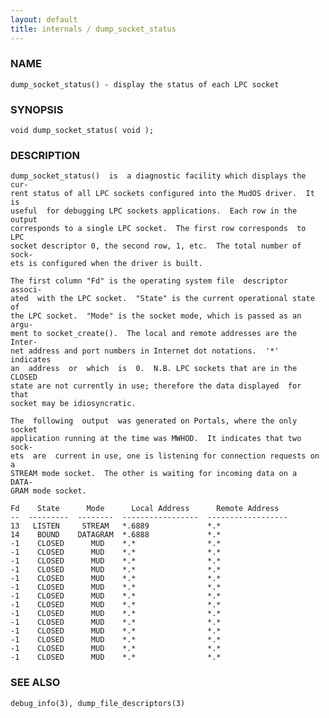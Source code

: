 ```yaml
---
layout: default
title: internals / dump_socket_status
---
```






### NAME
    dump_socket_status() - display the status of each LPC socket


### SYNOPSIS
    void dump_socket_status( void );


### DESCRIPTION
    dump_socket_status()  is  a diagnostic facility which displays the cur‐
    rent status of all LPC sockets configured into the MudOS driver.  It is
    useful  for debugging LPC sockets applications.  Each row in the output
    corresponds to a single LPC socket.  The first row corresponds  to  LPC
    socket descriptor 0, the second row, 1, etc.  The total number of sock‐
    ets is configured when the driver is built.

    The first column "Fd" is the operating system file  descriptor  associ‐
    ated  with the LPC socket.  "State" is the current operational state of
    the LPC socket.  "Mode" is the socket mode, which is passed as an argu‐
    ment to socket_create().  The local and remote addresses are the Inter‐
    net address and port numbers in Internet dot notations.  '*'  indicates
    an  address  or  which  is  0.  N.B. LPC sockets that are in the CLOSED
    state are not currently in use; therefore the data displayed  for  that
    socket may be idiosyncratic.

    The  following  output  was generated on Portals, where the only socket
    application running at the time was MWHOD.  It indicates that two sock‐
    ets  are  current in use, one is listening for connection requests on a
    STREAM mode socket.  The other is waiting for incoming data on a  DATA‐
    GRAM mode socket.

    Fd    State      Mode      Local Address      Remote Address
    --  ---------  --------  -----------------  ------------------
    13   LISTEN     STREAM   *.6889             *.*
    14    BOUND    DATAGRAM  *.6888             *.*
    -1    CLOSED      MUD    *.*                *.*
    -1    CLOSED      MUD    *.*                *.*
    -1    CLOSED      MUD    *.*                *.*
    -1    CLOSED      MUD    *.*                *.*
    -1    CLOSED      MUD    *.*                *.*
    -1    CLOSED      MUD    *.*                *.*
    -1    CLOSED      MUD    *.*                *.*
    -1    CLOSED      MUD    *.*                *.*
    -1    CLOSED      MUD    *.*                *.*
    -1    CLOSED      MUD    *.*                *.*
    -1    CLOSED      MUD    *.*                *.*
    -1    CLOSED      MUD    *.*                *.*
    -1    CLOSED      MUD    *.*                *.*
    -1    CLOSED      MUD    *.*                *.*


### SEE ALSO
    debug_info(3), dump_file_descriptors(3)




